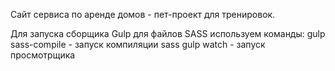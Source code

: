 Сайт сервиса по аренде домов - пет-проект для тренировок. 

Для запуска сборщика Gulp для файлов SASS используем команды:
gulp sass-compile - запуск компиляции sass
gulp watch - запуск просмотрщика
